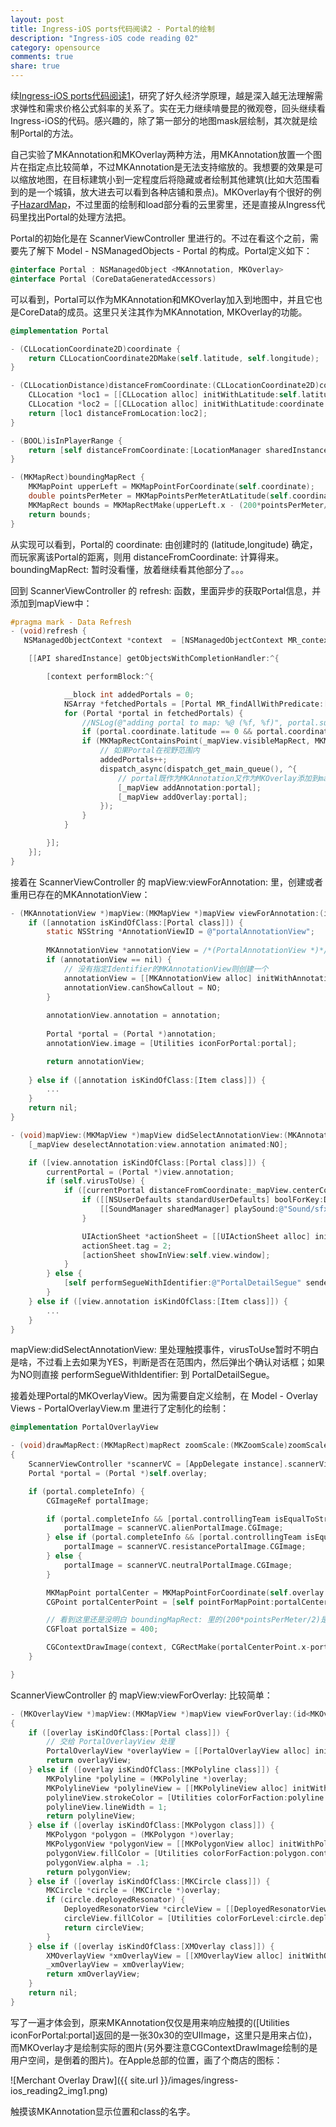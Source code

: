 ```yaml
---
layout: post
title: Ingress-iOS ports代码阅读2 - Portal的绘制
description: "Ingress-iOS code reading 02"
category: opensource
comments: true
share: true
---
```


续[Ingress-iOS ports代码阅读1](http://blog.imaou.com/opensource/2014/09/04/ingress_ios_code_reading1.html)，研究了好久经济学原理，越是深入越无法理解需求弹性和需求价格公式斜率的关系了。实在无力继续啃曼昆的微观卷，回头继续看Ingress-iOS的代码。感兴趣的，除了第一部分的地图mask层绘制，其次就是绘制Portal的方法。

自己实验了MKAnnotation和MKOverlay两种方法，用MKAnnotation放置一个图片在指定点比较简单，不过MKAnnotation是无法支持缩放的。我想要的效果是可以缩放地图，在目标建筑小到一定程度后将隐藏或者绘制其他建筑(比如大范围看到的是一个城镇，放大进去可以看到各种店铺和景点)。MKOverlay有个很好的例子[HazardMap](https://developer.apple.com/library/ios/samplecode/HazardMap/Introduction/Intro.html)，不过里面的绘制和load部分看的云里雾里，还是直接从Ingress代码里找出Portal的处理方法把。

Portal的初始化是在 ScannerViewController 里进行的。不过在看这个之前，需要先了解下 Model - NSManagedObjects - Portal 的构成。Portal定义如下：

```objective-c
@interface Portal : NSManagedObject <MKAnnotation, MKOverlay>
@interface Portal (CoreDataGeneratedAccessors)
```

可以看到，Portal可以作为MKAnnotation和MKOverlay加入到地图中，并且它也是CoreData的成员。这里只关注其作为MKAnnotation, MKOverlay的功能。

```objective-c
@implementation Portal

- (CLLocationCoordinate2D)coordinate {
	return CLLocationCoordinate2DMake(self.latitude, self.longitude);
}

- (CLLocationDistance)distanceFromCoordinate:(CLLocationCoordinate2D)coordinate {
	CLLocation *loc1 = [[CLLocation alloc] initWithLatitude:self.latitude longitude:self.longitude];
	CLLocation *loc2 = [[CLLocation alloc] initWithLatitude:coordinate.latitude longitude:coordinate.longitude];
	return [loc1 distanceFromLocation:loc2];
}

- (BOOL)isInPlayerRange {
	return [self distanceFromCoordinate:[LocationManager sharedInstance].playerLocation.coordinate] <= SCANNER_RANGE;
}

- (MKMapRect)boundingMapRect {
	MKMapPoint upperLeft = MKMapPointForCoordinate(self.coordinate);
	double pointsPerMeter = MKMapPointsPerMeterAtLatitude(self.coordinate.latitude);
	MKMapRect bounds = MKMapRectMake(upperLeft.x - (200*pointsPerMeter/2), upperLeft.y - (200*pointsPerMeter/2), 200*pointsPerMeter, 200*pointsPerMeter);
	return bounds;
}
```

从实现可以看到，Portal的 coordinate: 由创建时的 (latitude,longitude) 确定，而玩家离该Portal的距离，则用 distanceFromCoordinate: 计算得来。boundingMapRect: 暂时没看懂，放着继续看其他部分了。。。

回到 ScannerViewController 的 refresh: 函数，里面异步的获取Portal信息，并添加到mapView中：

```objective-c
#pragma mark - Data Refresh
- (void)refresh {
   NSManagedObjectContext *context  = [NSManagedObjectContext MR_contextForCurrentThread];

	[[API sharedInstance] getObjectsWithCompletionHandler:^{

		[context performBlock:^{

			__block int addedPortals = 0;
			NSArray *fetchedPortals = [Portal MR_findAllWithPredicate:[NSPredicate predicateWithFormat:@"completeInfo = YES"] inContext:context];
			for (Portal *portal in fetchedPortals) {
				//NSLog(@"adding portal to map: %@ (%f, %f)", portal.subtitle, portal.latitude, portal.longitude);
				if (portal.coordinate.latitude == 0 && portal.coordinate.longitude == 0) { continue; }
				if (MKMapRectContainsPoint(_mapView.visibleMapRect, MKMapPointForCoordinate(portal.coordinate))) {
					// 如果Portal在视野范围内
					addedPortals++;
					dispatch_async(dispatch_get_main_queue(), ^{
						// portal既作为MKAnnotation又作为MKOverlay添加到mapView中
						[_mapView addAnnotation:portal];
						[_mapView addOverlay:portal];
					});
				}
			}

		}];
	}];
}
```

接着在 ScannerViewController 的 mapView:viewForAnnotation: 里，创建或者重用已存在的MKAnnotationView：

```objective-c
- (MKAnnotationView *)mapView:(MKMapView *)mapView viewForAnnotation:(id <MKAnnotation>)annotation {
	if ([annotation isKindOfClass:[Portal class]]) {
		static NSString *AnnotationViewID = @"portalAnnotationView";
		
		MKAnnotationView *annotationView = /*(PortalAnnotationView *)*/[_mapView dequeueReusableAnnotationViewWithIdentifier:AnnotationViewID];
		if (annotationView == nil) {
			// 没有指定Identifier的MKAnnotationView则创建一个
			annotationView = [[MKAnnotationView alloc] initWithAnnotation:annotation reuseIdentifier:AnnotationViewID];
			annotationView.canShowCallout = NO;
		}
		
		annotationView.annotation = annotation;
		
		Portal *portal = (Portal *)annotation;
		annotationView.image = [Utilities iconForPortal:portal];		// 仅仅是为了触摸？这个图像好像没用

		return annotationView;
	
	} else if ([annotation isKindOfClass:[Item class]]) {
		...
	}
	return nil;
}

- (void)mapView:(MKMapView *)mapView didSelectAnnotationView:(MKAnnotationView *)view {
	[_mapView deselectAnnotation:view.annotation animated:NO];

	if ([view.annotation isKindOfClass:[Portal class]]) {
		currentPortal = (Portal *)view.annotation;
		if (self.virusToUse) {
			if ([currentPortal distanceFromCoordinate:_mapView.centerCoordinate] <= SCANNER_RANGE) {
				if ([[NSUserDefaults standardUserDefaults] boolForKey:DeviceSoundToggleEffects]) {
					[[SoundManager sharedManager] playSound:@"Sound/sfx_ui_success.aif"];
				}

				UIActionSheet *actionSheet = [[UIActionSheet alloc] initWithTitle:@"Confirm Deployment" delegate:self cancelButtonTitle:@"Cancel" destructiveButtonTitle:nil otherButtonTitles:@"Confirm", nil];
				actionSheet.tag = 2;
				[actionSheet showInView:self.view.window];
			}
		} else {
			[self performSegueWithIdentifier:@"PortalDetailSegue" sender:self];
		}
	} else if ([view.annotation isKindOfClass:[Item class]]) {
		...
	}
}
```

mapView:didSelectAnnotationView: 里处理触摸事件，virusToUse暂时不明白是啥，不过看上去如果为YES，判断是否在范围内，然后弹出个确认对话框；如果为NO则直接 performSegueWithIdentifier: 到 PortalDetailSegue。

接着处理Portal的MKOverlayView。因为需要自定义绘制，在 Model - Overlay Views - PortalOverlayView.m 里进行了定制化的绘制：

```objective-c
@implementation PortalOverlayView

- (void)drawMapRect:(MKMapRect)mapRect zoomScale:(MKZoomScale)zoomScale inContext:(CGContextRef)context
{
	ScannerViewController *scannerVC = [AppDelegate instance].scannerViewController;
	Portal *portal = (Portal *)self.overlay;

	if (portal.completeInfo) {
		CGImageRef portalImage;

		if (portal.completeInfo && [portal.controllingTeam isEqualToString:@"ALIENS"]) {
			portalImage = scannerVC.alienPortalImage.CGImage;
		} else if (portal.completeInfo && [portal.controllingTeam isEqualToString:@"RESISTANCE"]) {
			portalImage = scannerVC.resistancePortalImage.CGImage;
		} else {
			portalImage = scannerVC.neutralPortalImage.CGImage;
		}

		MKMapPoint portalCenter = MKMapPointForCoordinate(self.overlay.coordinate);
		CGPoint portalCenterPoint = [self pointForMapPoint:portalCenter];

		// 看到这里还是没明白 boundingMapRect: 里的(200*pointsPerMeter/2)是怎么算的，Magic Number?
		CGFloat portalSize = 400;

		CGContextDrawImage(context, CGRectMake(portalCenterPoint.x-portalSize/2, portalCenterPoint.y-portalSize/2, portalSize, portalSize), portalImage);
	}

}
```

ScannerViewController 的 mapView:viewForOverlay: 比较简单：

```objective-c
- (MKOverlayView *)mapView:(MKMapView *)mapView viewForOverlay:(id<MKOverlay>)overlay
{
	if ([overlay isKindOfClass:[Portal class]]) {
		// 交给 PortalOverlayView 处理
		PortalOverlayView *overlayView = [[PortalOverlayView alloc] initWithOverlay:overlay];
		return overlayView;
	} else if ([overlay isKindOfClass:[MKPolyline class]]) {
		MKPolyline *polyline = (MKPolyline *)overlay;
		MKPolylineView *polylineView = [[MKPolylineView alloc] initWithPolyline:polyline];
		polylineView.strokeColor = [Utilities colorForFaction:polyline.portalLink.controllingTeam];
		polylineView.lineWidth = 1;
		return polylineView;
	} else if ([overlay isKindOfClass:[MKPolygon class]]) {
		MKPolygon *polygon = (MKPolygon *)overlay;
		MKPolygonView *polygonView = [[MKPolygonView alloc] initWithPolygon:polygon];
		polygonView.fillColor = [Utilities colorForFaction:polygon.controlField.controllingTeam];
		polygonView.alpha = .1;
		return polygonView;
	} else if ([overlay isKindOfClass:[MKCircle class]]) {
		MKCircle *circle = (MKCircle *)overlay;
		if (circle.deployedResonator) {
			DeployedResonatorView *circleView = [[DeployedResonatorView alloc] initWithCircle:circle];
			circleView.fillColor = [Utilities colorForLevel:circle.deployedResonator.level];
			return circleView;
        }
	} else if ([overlay isKindOfClass:[XMOverlay class]]) {
        XMOverlayView *xmOverlayView = [[XMOverlayView alloc] initWithOverlay:overlay];
        _xmOverlayView = xmOverlayView;
        return xmOverlayView;
    }
	return nil;
}
```

写了一遍才体会到，原来MKAnnotation仅仅是用来响应触摸的([Utilities iconForPortal:portal]返回的是一张30x30的空UIImage，这里只是用来占位)，而MKOverlay才是绘制实际的图片(另外要注意CGContextDrawImage绘制的是用户空间，是倒着的图片)。在Apple总部的位置，画了个商店的图标：

![Merchant Overlay Draw]({{ site.url }}/images/ingress-ios_reading2_img1.png)

触摸该MKAnnotation显示位置和class的名字。
